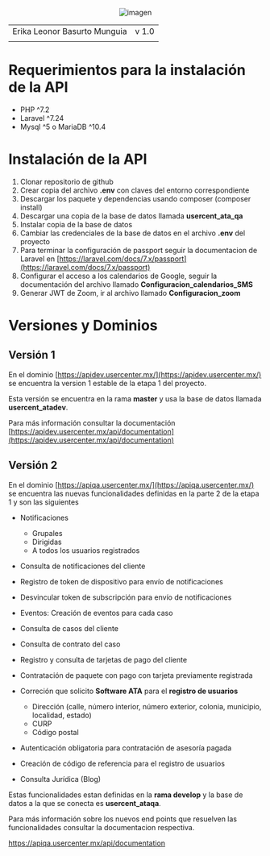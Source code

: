<center>




![imagen](./unnamed.png) 


</center>

|||
|--|--|
|Erika Leonor Basurto Munguia|v 1.0|
|||

# Requerimientos para la instalación de la API

- PHP ^7.2
- Laravel ^7.24
- Mysql ^5 o MariaDB ^10.4


# Instalación de la API

1. Clonar repositorio de github
2. Crear copia del archivo **.env** con claves del entorno correspondiente
3. Descargar los paquete y dependencias usando composer (composer install)
4. Descargar una copia de la base de datos llamada **usercent_ata_qa**
5. Instalar copia de la base de datos
6. Cambiar las credenciales de la base de datos en el archivo **.env** del proyecto
7. Para terminar la configuración de passport seguir la documentacion de Laravel en [https://laravel.com/docs/7.x/passport](https://laravel.com/docs/7.x/passport)
8. Configurar el acceso a los calendarios de Google, seguir la documentación del archivo llamado **Configuracion_calendarios_SMS**
9. Generar JWT de Zoom, ir al archivo llamado **Configuracion_zoom**


#
# Versiones y Dominios
## Versión 1

En el dominio [https://apidev.usercenter.mx/](https://apidev.usercenter.mx/) se encuentra la version 1 estable de la etapa 1 del proyecto.

Esta versión se encuentra en la rama **master** y usa la base de datos llamada  **usercent_atadev**.

Para más información consultar la documentación [https://apidev.usercenter.mx/api/documentation](https://apidev.usercenter.mx/api/documentation)

## Versión 2

En el dominio [https://apiqa.usercenter.mx/](https://apiqa.usercenter.mx/) se encuentra las nuevas funcionalidades definidas en la parte 2 de la etapa 1 y son las siguientes

- Notificaciones
    - Grupales
    - Dirigidas
    - A todos los usuarios registrados

- Consulta de notificaciones del cliente
- Registro de token de dispositivo para envío de notificaciones
- Desvincular token de subscripción para envío de notificaciones

- Eventos: Creación de eventos para cada caso

- Consulta de casos del cliente

- Consulta de contrato del caso 

- Registro y consulta de tarjetas de pago del cliente

- Contratación de paquete con pago con tarjeta previamente registrada

- Correción que solicito **Software ATA** para el **registro de usuarios**
    - Dirección (calle, número interior, número exterior, colonia, municipio, localidad, estado)
    - CURP
    - Código postal

- Autenticación obligatoria para contratación de asesoría pagada

- Creación de código de referencia para el registro de usuarios

- Consulta Jurídica (Blog) 

Estas funcionalidades estan definidas en la **rama develop** y la base de datos a la que se conecta es **usercent_ataqa**.

Para más información sobre los nuevos end points que resuelven las funcionalidades consultar la documentacion respectiva.

[https://apiqa.usercenter.mx/api/documentation ](https://apiqa.usercenter.mx/api/documentation )
